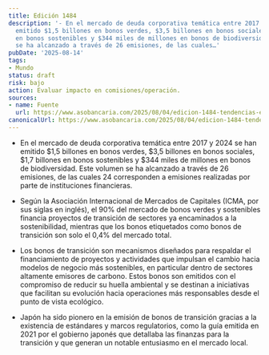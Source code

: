 ```yaml
---
title: Edición 1484
description: '- En el mercado de deuda corporativa temática entre 2017 y 2024 se han
  emitido $1,5 billones en bonos verdes, $3,5 billones en bonos sociales, $1,7 billones
  en bonos sostenibles y $344 miles de millones en bonos de biodiversidad. Este volumen
  se ha alcanzado a través de 26 emisiones, de las cuales…'
pubDate: '2025-08-14'
tags:
- Mundo
status: draft
risk: bajo
action: Evaluar impacto en comisiones/operación.
sources:
- name: Fuente
  url: https://www.asobancaria.com/2025/08/04/edicion-1484-tendencias-en-bonos-tematicos/
canonicalUrl: https://www.asobancaria.com/2025/08/04/edicion-1484-tendencias-en-bonos-tematicos/
---
```

- En el mercado de deuda corporativa temática entre 2017 y 2024 se han emitido $1,5 billones en bonos verdes, $3,5 billones en bonos sociales, $1,7 billones en bonos sostenibles y $344 miles de millones en bonos de biodiversidad. Este volumen se ha alcanzado a través de 26 emisiones, de las cuales 24 corresponden a emisiones realizadas por parte de instituciones financieras.

- Según la Asociación Internacional de Mercados de Capitales (ICMA, por sus siglas en inglés), el 90% del mercado de bonos verdes y sostenibles financia proyectos de transición de sectores ya encaminados a la sostenibilidad, mientras que los bonos etiquetados como bonos de transición son solo el 0,4% del mercado total.

- Los bonos de transición son mecanismos diseñados para respaldar el financiamiento de proyectos y actividades que impulsan el cambio hacia modelos de negocio más sostenibles, en particular dentro de sectores altamente emisores de carbono. Estos bonos son emitidos con el compromiso de reducir su huella ambiental y se destinan a iniciativas que facilitan su evolución hacia operaciones más responsables desde el punto de vista ecológico.

- Japón ha sido pionero en la emisión de bonos de transición gracias a la existencia de estándares y marcos regulatorios, como la guía emitida en 2021 por el gobierno japonés que detallaba las finanzas para la transición y que generan un notable entusiasmo en el mercado local.